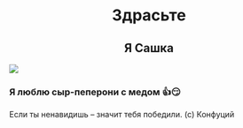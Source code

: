 <h1 align="center">Здрасьте</h1>
<h2 align="center">Я Сашка</h2>
<img src="https://webstockreview.net/images/corn-clipart-corn-indian-19.png" />
<h3>Я люблю сыр-пеперони с медом 👍😏</h3>
<p>Если ты ненавидишь – значит тебя победили. (c) Конфуций</p>